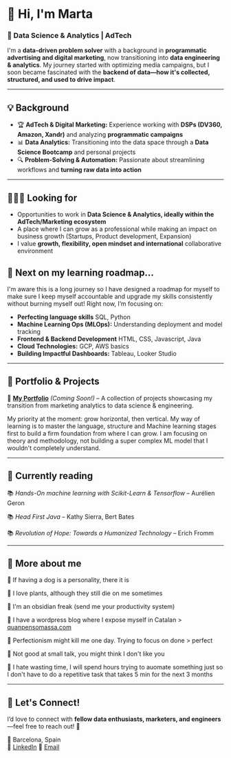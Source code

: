 
# 👋 Hi, I'm Marta

### 🚀 Data Science & Analytics | AdTech 

I'm a **data-driven problem solver** with a background in **programmatic advertising and digital marketing**, now transitioning into **data engineering & analytics**. My journey started with optimizing media campaigns, but I soon became fascinated with the **backend of data—how it's collected, structured, and used to drive impact**.  

---

## 💡 Background  

- 🏆 **AdTech & Digital Marketing:** Experience working with **DSPs (DV360, Amazon, Xandr)** and analyzing **programmatic campaigns**  
- 📊 **Data Analytics:** Transitioning into the data space through a **Data Science Bootcamp** and personal projects  
- 🔍 **Problem-Solving & Automation:** Passionate about streamlining workflows and **turning raw data into action**  

---

## 👩🏻‍💻 Looking for

- Opportunities to work in **Data Science & Analytics, ideally within the AdTech/Marketing ecosystem**
- A place where I can grow as a professional while making an impact on business growth (Startups, Product development, Expansion)
- I value **growth, flexibility, open mindset and international** collaborative environment


## 🌱 Next on my learning roadmap...

I'm aware this is a long journey so I have designed a roadmap for myself to make sure I keep myself accountable and upgrade my skills consistently without burning myself out! 
Right now, I’m focusing on:  

- **Perfecting language skills** SQL, Python
- **Machine Learning Ops (MLOps):** Understanding deployment and model tracking  
- **Frontend & Backend Development** HTML, CSS, Javascript, Java
- **Cloud Technologies:** GCP, AWS basics  
- **Building Impactful Dashboards:** Tableau, Looker Studio


---


## 📂 Portfolio & Projects  

🔗 **[My Portfolio](#)** *(Coming Soon!)* – A collection of projects showcasing my transition from marketing analytics to data science & engineering.

My priority at the moment: grow horizontal, then vertical. My way of learning is to master the language, structure and Machine learning stages first to build a firm foundation from where I can grow. I am focusing on theory and methodology, not building a super complex ML model that I wouldn't completely  understand.  

---

## 📖 Currently reading

📚 *Hands-On machine learning with Scikit-Learn & Tensorflow* – Aurélien Geron

📚 *Head First Java* – Kathy Sierra, Bert Bates  

📚 *Revolution of Hope: Towards a Humanized Technology* – Erich Fromm

---

## 🦋 More about me 

🐶 If having a dog is a personality, there it is

🌿 I love plants, although they still die on me sometimes

💎 I'm an obsidian freak (send me your productivity system)

💬 I have a wordpress blog where I expose myself in Catalan > [quanpensomassa.com](https://quanpensomassa.com/)

🚩 Perfectionism might kill me one day. Trying to focus on done > perfect

🚩 Not good at small talk, you  might think I don't like you

🚩 I hate wasting time, I will spend hours trying to auomate something just so I don't have to do a repetitive task that takes 5 min for the next 3 months

---

## 💬 Let's Connect!  

I’d love to connect with **fellow data enthusiasts, marketers, and engineers**—feel free to reach out! 🚀  

📍 Barcelona, Spain  
💼 [LinkedIn]([https://linkedin.com/in/martafillol](https://www.linkedin.com/in/martafillolbruguera/)) 
📧 [Email](mailto:martafillolbruguera@gmail.com)

